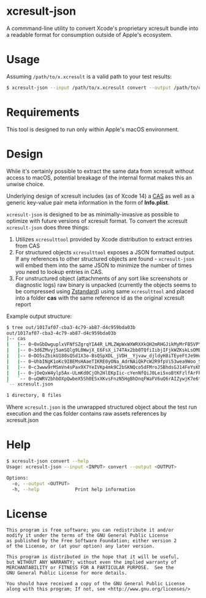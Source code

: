# xcresult-json

A commmand-line utility to convert Xcode's proprietary xcresult bundle into a readable format for consumption outside of Apple's ecosystem.

# Usage
Assuming `/path/to/x.xcresult` is a valid path to your test results:
```sh
$ xcresult-json --input /path/to/x.xcresult convert --output /path/to/out
```

# Requirements
This tool is designed to run only within Apple's macOS environment.

# Design

While it's certainly possible to extract the same data from xcresult without access to macOS, potential breakage of the internal format makes this an unwise choice.

Underlying design of xcresult includes (as of Xcode 14) a [CAS](https://en.wikipedia.org/wiki/Content-addressable_storage) as well as a generic key-value pair meta information in the form of **Info.plist**.

`xcresult-json` is designed to be as minimally-invasive as possible to optimize with future versions of xcresult format. To convert the xcresult `xcresult-json` does three things:

1. Utilizes `xcresulttool` provided by Xcode distribution to extract entries from CAS
2. For structured objects `xcresulttool` exposes a JSON formatted output. If any references to other structured objects are found - `xcresult-json` will embed them into the same JSON to minimize the number of times you need to lookup entries in CAS.
3. For unstructured object (attachments of any sort like screenshots or diagnostic logs) raw binary is unpacked (currently the objects seems to be compressed using [Zstandard](http://facebook.github.io/zstd/)) using same `xcresulttool` and placed into a folder **cas** with the same reference id as the original xcresult report

Example output structure:
```sh
$ tree out/1017af07-cba3-4c79-ab87-d4c959bda03b
out/1017af07-cba3-4c79-ab87-d4c959bda03b
|-- cas
|   |-- 0~0xGbDwguplxVFNfSZgrqYIA4R_LMLZWpWxWXWRXXkQH2mRHGJikMyMrFB5VPYtUIggBKqU9v2IYZy90v7DVC2A==
|   |-- 0~3d6ZMvyj5amSQlg9L0WwjX_E6FsX_i74TAx2bb0TQfiIibjIFjkWZKskLsOMLgleNEzHK5Y1h2AAgLGw0rI0hw==
|   |-- 0~DO5sZbikU180sQSd1X3o-BsQSpXDL_jVDH__Yjvaw_djldyH8iTEyeFtJe9HoJb7El1mnDRnYZUUZSEmktbH5Q==
|   |-- 0~UhbINgK1oKc9IBEMsHAaeTIKRE0yONa_AdrNAiQkPcW2R9fpVi53wea9Woo_SVRG66ZFt-oXPI-ULdoopUQPNw==
|   |-- 0~c3www9rMSmVn4sPax9X7YeIVKp4mk9C2bSKNQco5dFMroJ5BhdsGJ14FeYsKNmC9e2DXNazef30OMPJFddiRog==
|   |-- 0~jOeQxW4ylp5Ax-ULmKd0CjOh2HlEKpIic-cYenNfQiJ0Lei5xoBtKFzlfArFhN_Cy8sGktNevO2qfOZxDGY-ZA==
|   `-- 0~uQWRV2bhbOXpQwbeX5Sh0ESxXKvsFnzN5HgBhDnqFWaFV6uQ6rAIZywjK7e6t6iisWdY94HzaS7kWJWSCS2CGw==
`-- xcresult.json

1 directory, 8 files

```

Where `xcresult.json` is the unwrapped structured object about the test run execution and the cas folder contains raw assets references by xcresult.json

# Help
```sh
$ xcresult-json convert --help
Usage: xcresult-json --input <INPUT> convert --output <OUTPUT>

Options:
  -o, --output <OUTPUT>  
  -h, --help             Print help information
```

# License
```
This program is free software; you can redistribute it and/or
modify it under the terms of the GNU General Public License
as published by the Free Software Foundation; either version 2
of the License, or (at your option) any later version.

This program is distributed in the hope that it will be useful,
but WITHOUT ANY WARRANTY; without even the implied warranty of
MERCHANTABILITY or FITNESS FOR A PARTICULAR PURPOSE.  See the
GNU General Public License for more details.

You should have received a copy of the GNU General Public License
along with this program; If not, see <http://www.gnu.org/licenses/>
```


